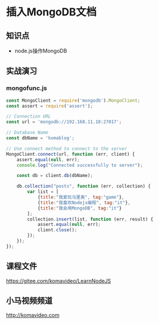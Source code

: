 插入MongoDB文档
==============

## 知识点

* node.js操作MongoDB

## 实战演习

### mongofunc.js

~~~javascript
const MongoClient = require('mongodb').MongoClient;
const assert = require('assert');

// Connection URL
const url = 'mongodb://192.168.11.18:27017';

// Database Name
const dbName = 'komablog';

// Use connect method to connect to the server
MongoClient.connect(url, function (err, client) {
    assert.equal(null, err);
    console.log("Connected successfully to server");

    const db = client.db(dbName);

    db.collection("posts", function (err, collection) {
        var list = [
            {title:"我爱玩马里奥", tag:"game"},
            {title:"我喜欢Nodejs编程", tag:"it"},
            {title:"我会用MongoDB", tag:"it"}
        ];
        collection.insert(list, function (err, result) {
            assert.equal(null, err);
            client.close();
        });
    });
});
~~~

## 课程文件

https://gitee.com/komavideo/LearnNodeJS

## 小马视频频道

http://komavideo.com
